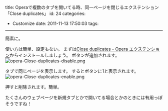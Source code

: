 title: Operaで複数のタブを開いてる時、同一ページを閉じるエクステンション「Close duplicates」
id: 24
categories:
  - Customize
date: 2011-11-13 17:50:03
tags:
---

簡素に。

使い方は簡単、設定もない。
まずは[Close duplicates - Opera エクステンション](https://addons.opera.com/ja/addons/extensions/details/close-duplicates/1.1/?display=en)からインストールしましょう。
ボタンが追加されます。
![opera-Close-duplicates-disable.png](/images/opera-Close-duplicates-disable.png)

タブで同じページを表示します。
するとボタンに1と表示されます。
![opera-Close-duplicates-enable.png](/images/opera-Close-duplicates-enable.png)

押すと削除されます。簡単。

たくさんのウェブページを新規タブとかで開いてる場合とかのときには有用っぽそうですね！